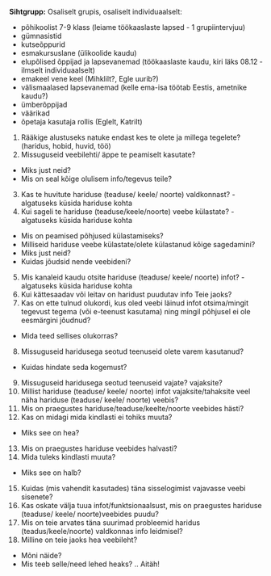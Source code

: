 **Sihtgrupp:** 
Osaliselt grupis, osaliselt individuaalselt:
 * põhikoolist 7-9 klass (leiame töökaaslaste lapsed - 1 grupiintervjuu)
 * gümnasistid
 * kutseõppurid
 * esmakursuslane (ülikoolide kaudu)
 * elupõlised õppijad ja lapsevanemad (töökaaslaste kaudu, kiri läks 08.12 - ilmselt individuaalselt)
 * emakeel vene keel (Mihklilt?, Egle uurib?)
 * välismaalased lapsevanemad (kelle ema-isa töötab Eestis, ametnike kaudu?)
 * ümberõppijad
 * väärikad
 * õpetaja kasutaja rollis (Eglelt, Katrilt)

1. Rääkige alustuseks natuke endast kes te olete ja millega tegelete? (haridus, hobid, huvid, töö)
2. Missuguseid veebilehti/ äppe te peamiselt kasutate?
 * Miks just neid?
 * Mis on seal kõige olulisem info/tegevus teile?
3. Kas te huvitute hariduse (teaduse/ keele/ noorte) valdkonnast? - algatuseks küsida hariduse kohta
4. Kui sageli te hariduse (teaduse/keele/noorte) veebe külastate? - algatuseks küsida hariduse kohta
 * Mis on peamised põhjused külastamiseks?
 * Milliseid hariduse veebe külastate/olete külastanud kõige sagedamini?
 * Miks just neid?
 * Kuidas jõudsid nende veebideni?
5. Mis kanaleid kaudu otsite hariduse (teaduse/ keele/ noorte) infot? - algatuseks küsida hariduse kohta
6. Kui kättesaadav või leitav on haridust puudutav info Teie jaoks?
7. Kas on ette tulnud olukordi, kus oled veebi läinud infot otsima/mingit tegevust tegema (või e-teenust kasutama) ning mingil põhjusel ei ole eesmärgini jõudnud?
 * Mida teed sellises olukorras?
8. Missuguseid haridusega seotud teenuseid olete varem kasutanud?
 * Kuidas hindate seda kogemust?
9. Missuguseid haridusega seotud teenuseid vajate? vajaksite?
10. Millist hariduse (teaduse/ keele/ noorte) infot vajaksite/tahaksite veel näha hariduse (teaduse/ keele/ noorte) veebis?
11. Mis on praegustes hariduse/teaduse/keelte/noorte veebides hästi?
12. Kas on midagi mida kindlasti ei tohiks muuta?
 * Miks see on hea?
13. Mis on praegustes hariduse veebides halvasti?
14. Mida tuleks kindlasti muuta?
 * Miks see on halb?
15. Kuidas (mis vahendit kasutades) täna sisselogimist vajavasse veebi sisenete?
16. Kas oskate välja tuua infot/funktsionaalsust, mis on praegustes hariduse (teaduse/ keele/ noorte)veebides puudu?
17. Mis on teie arvates täna suurimad probleemid haridus (teadus/keele/noorte) valdkonnas info leidmisel?
18. Milline on teie jaoks hea veebileht? 
 * Mõni näide?
 * Mis teeb selle/need lehed heaks?
 ..
 Aitäh!
